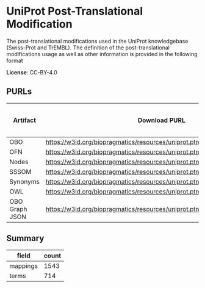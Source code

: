 # UniProt Post-Translational Modification

The post-translational modifications used in the UniProt knowledgebase (Swiss-Prot and TrEMBL). The definition of the post-translational modifications usage as well as other information is provided in the following format

**License**: CC-BY-4.0

## PURLs

| Artifact       | Download PURL                                                                 | Latest Versioned Download PURL   |
|----------------|-------------------------------------------------------------------------------|----------------------------------|
| OBO            | https://w3id.org/biopragmatics/resources/uniprot.ptm/uniprot.ptm.obo          |                                  |
| OFN            | https://w3id.org/biopragmatics/resources/uniprot.ptm/uniprot.ptm.ofn          |                                  |
| Nodes          | https://w3id.org/biopragmatics/resources/uniprot.ptm/uniprot.ptm.tsv          |                                  |
| SSSOM          | https://w3id.org/biopragmatics/resources/uniprot.ptm/uniprot.ptm.sssom.tsv    |                                  |
| Synonyms       | https://w3id.org/biopragmatics/resources/uniprot.ptm/uniprot.ptm.synonyms.tsv |                                  |
| OWL            | https://w3id.org/biopragmatics/resources/uniprot.ptm/uniprot.ptm.owl          |                                  |
| OBO Graph JSON | https://w3id.org/biopragmatics/resources/uniprot.ptm/uniprot.ptm.json         |                                  |

## Summary

| field    |   count |
|----------|---------|
| mappings |    1543 |
| terms    |     714 |
